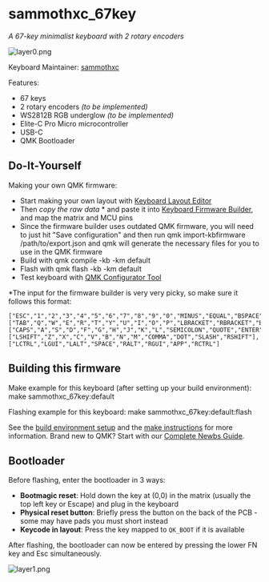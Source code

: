 # sammothxc_67key

*A 67-key minimalist keyboard with 2 rotary encoders*

![layer0.png](keymaps/default/layer0.png)

Keyboard Maintainer: [sammothxc](https://github.com/sammothxc)



Features:
* 67 keys
* 2 rotary encoders *(to be implemented)*
* WS2812B RGB underglow *(to be implemented)*
* Elite-C Pro Micro microcontroller
* USB-C
* QMK Bootloader

## Do-It-Yourself

Making your own QMK firmware:
* Start making your own layout with [Keyboard Layout Editor](http://www.keyboard-layout-editor.com/)
* Then *copy the raw data* * and paste it into [Keyboard Firmware Builder](https://kbfirmware.com/), and map the matrix and MCU pins
* Since the firmware builder uses outdated QMK firmware, you will need to just hit "Save configuration" and then run qmk import-kbfirmware /path/to/export.json and qmk will generate the necessary files for you to use in the QMK firmware
* Build with qmk compile -kb <your-keyboard> -km default
* Flash with qmk flash -kb <your-keyboard> -km default
* Test keyboard with [QMK Configurator Tool](https://config.qmk.fm/#/test)

*The input for the firmware builder is very very picky, so make sure it follows this format:

```
["ESC","1","2","3","4","5","6","7","8","9","0","MINUS","EQUAL","BSPACE"],
["TAB","Q","W","E","R","T","Y","U","I","O","P","LBRACKET","RBRACKET","BSLASH"],
["CAPS","A","S","D","F","G","H","J","K","L","SEMICOLON","QUOTE","ENTER"],
["LSHIFT","Z","X","C","V","B","N","M","COMMA","DOT","SLASH","RSHIFT"],
["LCTRL","LGUI","LALT","SPACE","RALT","RGUI","APP","RCTRL"]
```

## Building this firmware

Make example for this keyboard (after setting up your build environment):
make sammothxc_67key:default

Flashing example for this keyboard:
make sammothxc_67key:default:flash

See the [build environment setup](https://docs.qmk.fm/#/getting_started_build_tools) and the [make instructions](https://docs.qmk.fm/#/getting_started_make_guide) for more information. Brand new to QMK? Start with our [Complete Newbs Guide](https://docs.qmk.fm/#/newbs).

## Bootloader

Before flashing, enter the bootloader in 3 ways:

* **Bootmagic reset**: Hold down the key at (0,0) in the matrix (usually the top left key or Escape) and plug in the keyboard
* **Physical reset button**: Briefly press the button on the back of the PCB - some may have pads you must short instead
* **Keycode in layout**: Press the key mapped to `QK_BOOT` if it is available

After flashing, the bootloader can now be entered by pressing the lower FN key and Esc simultaneously.

![layer1.png](keymaps/default/layer1.png)